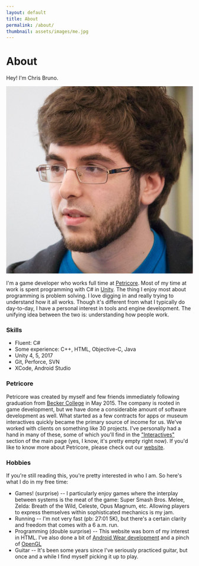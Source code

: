 ```yaml
---
layout: default
title: About
permalink: /about/
thumbnail: assets/images/me.jpg
---
```


# About
Hey! I'm Chris Bruno.

<div class="aspectratio">
<img src="/assets/images/me.jpg" class="demo-gif">
</div>

I'm a game developer who works full time at [Petricore](http://www.petricoregames.com). Most of my time at work is spent programming with C# in [Unity](https://unity3d.com/). The thing I enjoy most about programming is problem solving. I love digging in and really trying to understand how it all works. Though it's different from what I typically do day-to-day, I have a personal interest in tools and engine development. The unifying idea between the two is: understanding how people work.

### Skills
* Fluent: C#
* Some experience: C++, HTML, Objective-C, Java
* Unity 4, 5, 2017
* Git, Perforce, SVN
* XCode, Android Studio

### Petricore
Petricore was created by myself and few friends immediately following graduation from [Becker College](https://www.becker.edu/) in May 2015. The company is rooted in game development, but we have done a considerable amount of software development as well. What started as a few contracts for apps or museum interactives quickly became the primary source of income for us. We've worked with clients on something like 30 projects. I've personally had a hand in many of these, some of which you'll find in the ["Interactives"](/index.html) section of the main page (yes, I know, it's pretty empty right now). If you'd like to know more about Petricore, please check out our [website](http://petricoregames.com/).

### Hobbies
If you're still reading this, you're pretty interested in who I am. So here's what I do in my free time:
* Games! (surprise) -- I particularly enjoy games where the interplay between systems is the meat of the game: Super Smash Bros. Melee, Zelda: Breath of the Wild, Celeste, Opus Magnum, etc. Allowing players to express themselves within sophisticated mechanics is my jam.
* Running -- I'm not very fast (pb: 27:01 5K), but there's a certain clarity and freedom that comes with a 6 a.m. run.
* Programming (double surprise) -- This website was born of my interest in HTML. I've also done a bit of [Android Wear development](/experimental/yorhawatchface) and a pinch of [OpenGL](https://twitter.com/ruhrohbruno/status/947873534197551106)
* Guitar -- It's been some years since I've seriously practiced guitar, but once and a while I find myself picking it up to play.